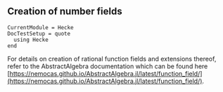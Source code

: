 ## Creation of number fields

```@meta
CurrentModule = Hecke
DocTestSetup = quote
  using Hecke
end
```

For details on creation of rational function fields and extensions thereof, refer to
the AbstractAlgebra documentation which can be found here
[https://nemocas.github.io/AbstractAlgebra.jl/latest/function_field/](https://nemocas.github.io/AbstractAlgebra.jl/latest/function_field/).
